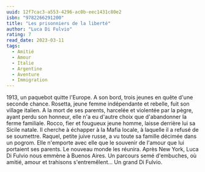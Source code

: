 ```yaml
---
uuid: 12f7cac3-a553-4296-ac0b-eec1431c80e2
isbn: "9782266291200"
title: "Les prisonniers de la liberté"
author: "Luca Di Fulvio"
rating: 7
read_date: 2023-03-11
tags:
  - Amitié
  - Amour
  - Italie
  - Argentine
  - Aventure
  - Immigration
---
```


1913, un paquebot quitte l'Europe. A son bord, trois jeunes en quête d'une seconde chance. Rosetta, jeune femme indépendante et rebelle, fuit son village italien. A la mort de ses parents, harcelée et violentée par la pègre, ayant perdu son honneur, elle n'a eu d'autre choix que d'abandonner la ferme familiale. Rocco, fier et fougueux jeune homme, laisse derrière lui sa Sicile natale. Il cherche à échapper à la Mafia locale, à laquelle il a refusé de se soumettre. Raquel, petite juive russe, a vu toute sa famille décimée dans un pogrom. Elle n'emporte avec elle que le souvenir de l'amour que lui portaient ses parents. Le nouveau monde les réunira. Après New York, Luca Di Fulvio nous emmène à Buenos Aires. Un parcours semé d'embuches, où amitié, amour et trahisons s'entremêlent… Un grand Di Fulvio.
